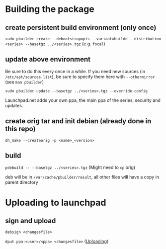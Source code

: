 # Building the package

## create persistent build environment (only once)

`sudo pbuilder create --debootstrapopts --variant=buildd --distribution <series> --basetgz ../<series>.tgz` (e.g. `focal`)

## update above environment

Be sure to do this every once in a while. If you need new sources (in `/etc/apt/sources.list`), be sure to specify them here with `--othermirror` (see `man pbuilder`)

`sudo pbuilder update --basetgz ../<series>.tgz --override-config`

Launchpad.net adds your own ppa, the main ppa of the series, security and updates.

## create orig tar and init debian (already done in this repo)

`dh_make --createorig -p <name>_<version>`

## build

`pdebuild -- --basetgz ../<series>.tgz` (Might need to `cp` orig)

deb will be in `/var/cache/pbuilder/result`, all other files will have a copy in parent directory


# Uploading to launchpad

## sign and upload

`debsign <changesfile>`

`dput ppa:<user>/<ppa> <changesfile>` ([Uploading](https://help.launchpad.net/Packaging/PPA/Uploading))
